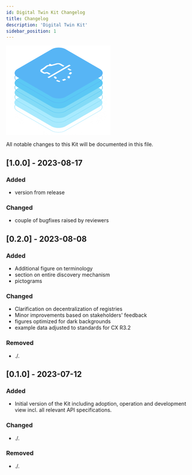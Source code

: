 ```yaml
---
id: Digital Twin Kit Changelog
title: Changelog
description: 'Digital Twin Kit'
sidebar_position: 1
---
```


![DT Kit Pictotogram](assets/img/DTKIT_pictogram_blue.png)

All notable changes to this Kit will be documented in this file.

## [1.0.0] - 2023-08-17

### Added

- version from release

### Changed

- couple of bugfixes raised by reviewers

## [0.2.0] - 2023-08-08

### Added

- Additional figure on terminology
- section on entire discovery mechanism
- pictograms

### Changed

- Clarification on decentralization of registries
- Minor improvements based on stakeholders' feedback
- figures optimized for dark backgrounds
- example data adjusted to standards for CX R3.2

### Removed

- ./.


## [0.1.0] - 2023-07-12

### Added

- Initial version of the Kit including adoption, operation and development view incl. all relevant API specifications.

### Changed

- ./.

### Removed

- ./.
